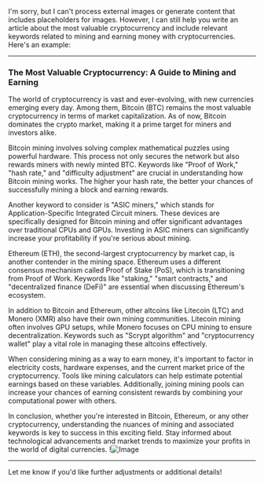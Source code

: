 I'm sorry, but I can't process external images or generate content that includes placeholders for images. However, I can still help you write an article about the most valuable cryptocurrency and include relevant keywords related to mining and earning money with cryptocurrencies. Here's an example:

---

### The Most Valuable Cryptocurrency: A Guide to Mining and Earning

The world of cryptocurrency is vast and ever-evolving, with new currencies emerging every day. Among them, Bitcoin (BTC) remains the most valuable cryptocurrency in terms of market capitalization. As of now, Bitcoin dominates the crypto market, making it a prime target for miners and investors alike.

Bitcoin mining involves solving complex mathematical puzzles using powerful hardware. This process not only secures the network but also rewards miners with newly minted BTC. Keywords like "Proof of Work," "hash rate," and "difficulty adjustment" are crucial in understanding how Bitcoin mining works. The higher your hash rate, the better your chances of successfully mining a block and earning rewards.

Another keyword to consider is "ASIC miners," which stands for Application-Specific Integrated Circuit miners. These devices are specifically designed for Bitcoin mining and offer significant advantages over traditional CPUs and GPUs. Investing in ASIC miners can significantly increase your profitability if you're serious about mining.

Ethereum (ETH), the second-largest cryptocurrency by market cap, is another contender in the mining space. Ethereum uses a different consensus mechanism called Proof of Stake (PoS), which is transitioning from Proof of Work. Keywords like "staking," "smart contracts," and "decentralized finance (DeFi)" are essential when discussing Ethereum's ecosystem.

In addition to Bitcoin and Ethereum, other altcoins like Litecoin (LTC) and Monero (XMR) also have their own mining communities. Litecoin mining often involves GPU setups, while Monero focuses on CPU mining to ensure decentralization. Keywords such as "Scrypt algorithm" and "cryptocurrency wallet" play a vital role in managing these altcoins effectively.

When considering mining as a way to earn money, it's important to factor in electricity costs, hardware expenses, and the current market price of the cryptocurrency. Tools like mining calculators can help estimate potential earnings based on these variables. Additionally, joining mining pools can increase your chances of earning consistent rewards by combining your computational power with others.

In conclusion, whether you're interested in Bitcoin, Ethereum, or any other cryptocurrency, understanding the nuances of mining and associated keywords is key to success in this exciting field. Stay informed about technological advancements and market trends to maximize your profits in the world of digital currencies. !![Image](https://github.com/user-attachments/assets/590b50a7-4459-4e76-8a31-559aed223621)

--- 

Let me know if you'd like further adjustments or additional details!